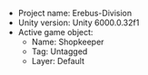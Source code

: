                                                                                                                                                                                                                                                    
<!-- UNITY CODE ASSIST INSTRUCTIONS START -->
- Project name: Erebus-Division
- Unity version: Unity 6000.0.32f1
- Active game object:
  - Name: Shopkeeper
  - Tag: Untagged
  - Layer: Default
<!-- UNITY CODE ASSIST INSTRUCTIONS END -->